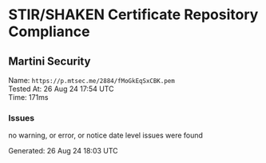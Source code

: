 # STIR/SHAKEN Certificate Repository Compliance

## Martini Security

Name: `https://p.mtsec.me/2884/fMoGkEqSxCBK.pem`\
Tested At: 26 Aug 24 17:54 UTC\
Time: 171ms

### Issues

no warning, or error, or notice date level issues were found

Generated: 26 Aug 24 18:03 UTC